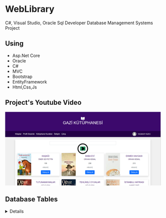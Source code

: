 # WebLibrary
C#, Visual Studio, Oracle Sql Developer
Database Management Systems Project

## Using
- Asp.Net Core
- Oracle
- C#
- MVC
- Bootstrap
- EntityFramework
- Html,Css,Js

## Project's Youtube Video

<div>
  <a href="https://www.youtube.com/watch?v=wTb0ECxaCz0"><img src="GaziLibrary/wwwroot/image/ReadmeImages/ImageOfVideo.PNG" alt=""></a>
</div>

## Database Tables

<details>
  <summary>Details</summary>

### Books

| Name          | Data Type    | Allow Nulls | Default |
| :------------ | :----------- | :---------- | :------ |
| Id            | int          | False       |         |
| AuthorId      | int          | False       |         |
| TypeId        | int          | False       |         |
| Name          | nvarchar(50) | False       |         |
| NumberOfPage  | int          | False       |         |
| Image         | nvarchar(90) | False       |         |
| Status        | bit          | False       |         |

### Types

| Name   | Data Type     | Allow Nulls | Default |
| :----- | :------------ | :---------- | :------ |
| Id     | int           | False       |         |
| Name   | nvarchar(50)  | False       |         |
| Status | bit           | False       |         |

### Authors

| Name       | Data Type     | Allow Nulls | Default |
| :--------- | :------------ | :---------- | :------ |
| Id         | int           | False       |         |
| FirstName  | nvarchar(50)  | False       |         |
| LastName   | nvarchar(50)  | False       |         |
| Status     | bit           | False       |         |

### BorrowedBooks

| Name       | Data Type | Allow Nulls | Default |
| :--------- | :-------- | :---------- | :------ |
| Id         | int       | False       |         |
| UserId     | int       | False       |         |
| BookId     | int       | False       |         |
| BorrowDate | Date      | False       |         |
| ReturnDate | Date      | False       |         |
| Status     | bit       | False       |         |

### Messages

| Name    | Data Type     | Allow Nulls | Default |
| :------ | :------------ | :---------- | :------ |
| Id      | int           | False       |         |
| UserId  | int           | False       |         |
| Message | nvarchar(MAX) | False       |         |
| Date    | Date          | False       |         |

### Users

| Name       | Data Type    | Allow Nulls | Default |
| :--------- | :----------- | :---------- | :------ |
| Id         | int          | False       |         |
| PositionId | int          | False       |         |
| FirstName  | nvarchar(50) | False       |         |
| LastName   | nvarchar(50) | False       |         |
| UserName   | nvarchar(50) | False       |         |
| Email      | nvarchar(50) | False       |         |
| Password   | nvarchar(50) | False       |         |
| Status     | bit          | False       |         |

### Positions

| Name   | Data Type    | Allow Nulls | Default |
| :----- | :----------- | :---------- | :------ |
| Id     | int          | False       |         |
| Name   | varchar(50)  | False       |         |
| Status | bit          | False       |         |
